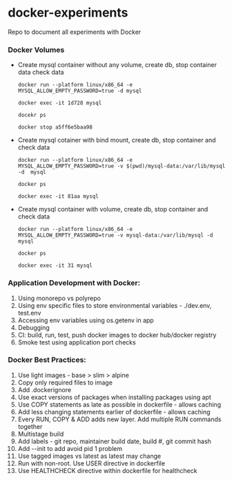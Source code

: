 # docker-experiments
Repo to document all experiments with Docker

### Docker Volumes
- Create mysql container without any volume, create db, stop container data check data
  
  ```docker run --platform linux/x86_64 -e MYSQL_ALLOW_EMPTY_PASSWORD=true -d mysql```
  
  ```docker exec -it 1d728 mysql``` 
  
  ```docekr ps```
  
  ```docker stop a5ff6e5baa98```
  
  
- Create mysql cotainer with bind mount, create db, stop container and check data

  ```docker run --platform linux/x86_64 -e MYSQL_ALLOW_EMPTY_PASSWORD=true -v $(pwd)/mysql-data:/var/lib/mysql -d  mysql ```
  
  ```docker ps ```

  ```docker exec -it 81aa mysql ```


- Create mysql container with volume, create db, stop container and check data

  ```docker run --platform linux/x86_64 -e MYSQL_ALLOW_EMPTY_PASSWORD=true -v mysql-data:/var/lib/mysql -d mysql ```

  ```docker ps ```

  ```docker exec -it 31 mysql ```

### Application Development with Docker:
1. Using monorepo vs polyrepo
2. Using env specific files to store environmental variables - ./dev.env, test.env
3. Accessing env variables using os.getenv in app
4. Debugging
5. CI: build, run, test, push docker images to docker hub/docker registry
6. Smoke test using application port checks 

### Docker Best Practices:
1. Use light images - base > slim > alpine
2. Copy only required files to image
3. Add .dockerignore 
4. Use exact versions of packages when installing packages using apt
5. Use COPY statements as late as possible in dockerfile - allows caching
6. Add less changing statements earlier of dockerfile - allows caching
7. Every RUN, COPY & ADD adds new layer. Add multiple RUN commands together
8. Multistage build
9. Add labels - git repo, maintainer build date, build #, git commit hash
10. Add --init to add avoid pid 1 problem
11. Use tagged images vs latest as latest may change
12. Run with non-root. Use USER directive in dockerfile
13. Use HEALTHCHECK directive within dockerfile for healthcheck


